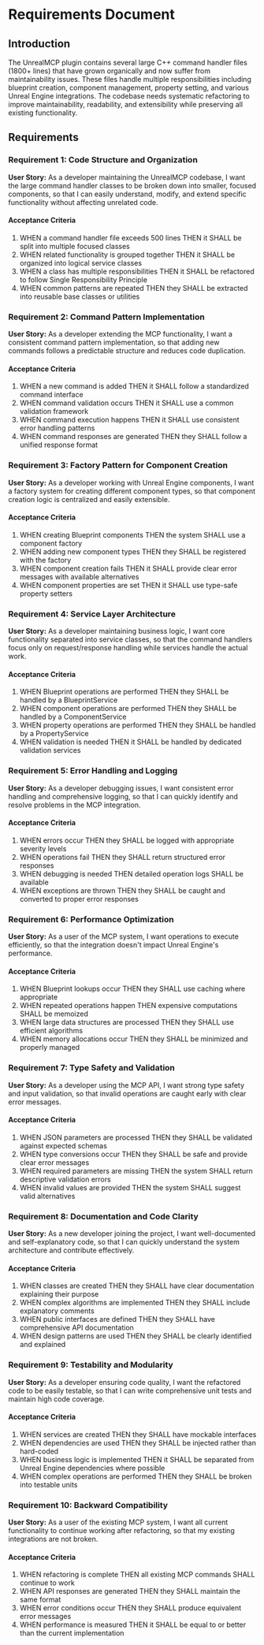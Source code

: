 # Requirements Document

## Introduction

The UnrealMCP plugin contains several large C++ command handler files (1800+ lines) that have grown organically and now suffer from maintainability issues. These files handle multiple responsibilities including blueprint creation, component management, property setting, and various Unreal Engine integrations. The codebase needs systematic refactoring to improve maintainability, readability, and extensibility while preserving all existing functionality.

## Requirements

### Requirement 1: Code Structure and Organization

**User Story:** As a developer maintaining the UnrealMCP codebase, I want the large command handler classes to be broken down into smaller, focused components, so that I can easily understand, modify, and extend specific functionality without affecting unrelated code.

#### Acceptance Criteria

1. WHEN a command handler file exceeds 500 lines THEN it SHALL be split into multiple focused classes
2. WHEN related functionality is grouped together THEN it SHALL be organized into logical service classes
3. WHEN a class has multiple responsibilities THEN it SHALL be refactored to follow Single Responsibility Principle
4. WHEN common patterns are repeated THEN they SHALL be extracted into reusable base classes or utilities

### Requirement 2: Command Pattern Implementation

**User Story:** As a developer extending the MCP functionality, I want a consistent command pattern implementation, so that adding new commands follows a predictable structure and reduces code duplication.

#### Acceptance Criteria

1. WHEN a new command is added THEN it SHALL follow a standardized command interface
2. WHEN command validation occurs THEN it SHALL use a common validation framework
3. WHEN command execution happens THEN it SHALL use consistent error handling patterns
4. WHEN command responses are generated THEN they SHALL follow a unified response format

### Requirement 3: Factory Pattern for Component Creation

**User Story:** As a developer working with Unreal Engine components, I want a factory system for creating different component types, so that component creation logic is centralized and easily extensible.

#### Acceptance Criteria

1. WHEN creating Blueprint components THEN the system SHALL use a component factory
2. WHEN adding new component types THEN they SHALL be registered with the factory
3. WHEN component creation fails THEN it SHALL provide clear error messages with available alternatives
4. WHEN component properties are set THEN it SHALL use type-safe property setters

### Requirement 4: Service Layer Architecture

**User Story:** As a developer maintaining business logic, I want core functionality separated into service classes, so that the command handlers focus only on request/response handling while services handle the actual work.

#### Acceptance Criteria

1. WHEN Blueprint operations are performed THEN they SHALL be handled by a BlueprintService
2. WHEN component operations are performed THEN they SHALL be handled by a ComponentService
3. WHEN property operations are performed THEN they SHALL be handled by a PropertyService
4. WHEN validation is needed THEN it SHALL be handled by dedicated validation services

### Requirement 5: Error Handling and Logging

**User Story:** As a developer debugging issues, I want consistent error handling and comprehensive logging, so that I can quickly identify and resolve problems in the MCP integration.

#### Acceptance Criteria

1. WHEN errors occur THEN they SHALL be logged with appropriate severity levels
2. WHEN operations fail THEN they SHALL return structured error responses
3. WHEN debugging is needed THEN detailed operation logs SHALL be available
4. WHEN exceptions are thrown THEN they SHALL be caught and converted to proper error responses

### Requirement 6: Performance Optimization

**User Story:** As a user of the MCP system, I want operations to execute efficiently, so that the integration doesn't impact Unreal Engine's performance.

#### Acceptance Criteria

1. WHEN Blueprint lookups occur THEN they SHALL use caching where appropriate
2. WHEN repeated operations happen THEN expensive computations SHALL be memoized
3. WHEN large data structures are processed THEN they SHALL use efficient algorithms
4. WHEN memory allocations occur THEN they SHALL be minimized and properly managed

### Requirement 7: Type Safety and Validation

**User Story:** As a developer using the MCP API, I want strong type safety and input validation, so that invalid operations are caught early with clear error messages.

#### Acceptance Criteria

1. WHEN JSON parameters are processed THEN they SHALL be validated against expected schemas
2. WHEN type conversions occur THEN they SHALL be safe and provide clear error messages
3. WHEN required parameters are missing THEN the system SHALL return descriptive validation errors
4. WHEN invalid values are provided THEN the system SHALL suggest valid alternatives

### Requirement 8: Documentation and Code Clarity

**User Story:** As a new developer joining the project, I want well-documented and self-explanatory code, so that I can quickly understand the system architecture and contribute effectively.

#### Acceptance Criteria

1. WHEN classes are created THEN they SHALL have clear documentation explaining their purpose
2. WHEN complex algorithms are implemented THEN they SHALL include explanatory comments
3. WHEN public interfaces are defined THEN they SHALL have comprehensive API documentation
4. WHEN design patterns are used THEN they SHALL be clearly identified and explained

### Requirement 9: Testability and Modularity

**User Story:** As a developer ensuring code quality, I want the refactored code to be easily testable, so that I can write comprehensive unit tests and maintain high code coverage.

#### Acceptance Criteria

1. WHEN services are created THEN they SHALL have mockable interfaces
2. WHEN dependencies are used THEN they SHALL be injected rather than hard-coded
3. WHEN business logic is implemented THEN it SHALL be separated from Unreal Engine dependencies where possible
4. WHEN complex operations are performed THEN they SHALL be broken into testable units

### Requirement 10: Backward Compatibility

**User Story:** As a user of the existing MCP system, I want all current functionality to continue working after refactoring, so that my existing integrations are not broken.

#### Acceptance Criteria

1. WHEN refactoring is complete THEN all existing MCP commands SHALL continue to work
2. WHEN API responses are generated THEN they SHALL maintain the same format
3. WHEN error conditions occur THEN they SHALL produce equivalent error messages
4. WHEN performance is measured THEN it SHALL be equal to or better than the current implementation